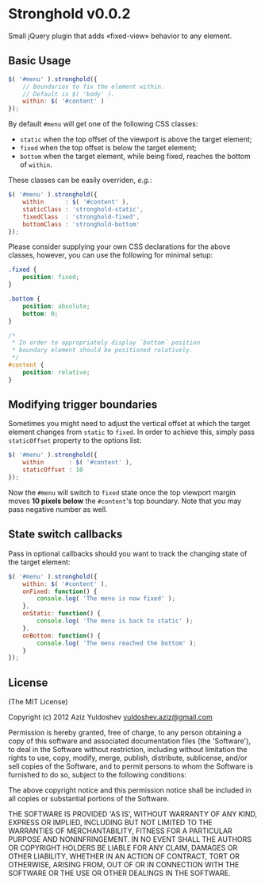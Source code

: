 # Stronghold v0.0.2

Small jQuery plugin that adds «fixed-view» behavior to any element.

## Basic Usage

```js
$( '#menu' ).stronghold({
    // Boundaries to fix the element within.
    // Default is $( 'body' ).
    within: $( '#content' )
});
```

By default `#menu` will get one of the following CSS classes:

- `static` when the top offset of the viewport is above the target element;
- `fixed` when the top offset is below the target element;
- `bottom` when the target element, while being fixed, reaches the bottom of `within`.

These classes can be easily overriden, *e.g.*:

```js
$( '#menu' ).stronghold({
    within      : $( '#content' ),
    staticClass : 'stronghold-static',
    fixedClass  : 'stronghold-fixed',
    bottomClass : 'stronghold-bottom'
});
```

Please consider supplying your own CSS declarations for the above classes, however, you can use the following for minimal setup:

```css
.fixed {
    position: fixed;
}

.bottom {
    position: absolute;
    bottom: 0;
}

/*
 * In order to appropriately display `bottom` position
 * boundary element should be positioned relatively.
 */
#content {
    position: relative;
}
```

## Modifying trigger boundaries

Sometimes you might need to adjust the vertical offset at which the target element changes from `static` to `fixed`. In order to achieve this, simply pass `staticOffset` property to the options list:

```js
$( '#menu' ).stronghold({
    within       : $( '#content' ),
    staticOffset : 10
});
```

Now the `#menu` will switch to `fixed` state once the top viewport margin moves **10 pixels below** the `#content`'s top boundary. Note that you may pass negative number as well.

## State switch callbacks

Pass in optional callbacks should you want to track the changing state of the target element:

```js
$( '#menu' ).stronghold({
    within: $( '#content' ),
    onFixed: function() {
        console.log( 'The menu is now fixed' );
    },
    onStatic: function() {
        console.log( 'The menu is back to static' );
    },
    onBottom: function() {
        console.log( 'The menu reached the bottom' );
    }
});
```

## License

(The MIT License)

Copyright (c) 2012 Aziz Yuldoshev <yuldoshev.aziz@gmail.com>

Permission is hereby granted, free of charge, to any person obtaining a copy of this software and associated documentation files (the 'Software'), to deal in the Software without restriction, including without limitation the rights to use, copy, modify, merge, publish, distribute, sublicense, and/or sell copies of the Software, and to permit persons to whom the Software is furnished to do so, subject to the following conditions:

The above copyright notice and this permission notice shall be included in all copies or substantial portions of the Software.

THE SOFTWARE IS PROVIDED 'AS IS', WITHOUT WARRANTY OF ANY KIND, EXPRESS OR IMPLIED, INCLUDING BUT NOT LIMITED TO THE WARRANTIES OF MERCHANTABILITY, FITNESS FOR A PARTICULAR PURPOSE AND NONINFRINGEMENT. IN NO EVENT SHALL THE AUTHORS OR COPYRIGHT HOLDERS BE LIABLE FOR ANY CLAIM, DAMAGES OR OTHER LIABILITY, WHETHER IN AN ACTION OF CONTRACT, TORT OR OTHERWISE, ARISING FROM, OUT OF OR IN CONNECTION WITH THE SOFTWARE OR THE USE OR OTHER DEALINGS IN THE SOFTWARE.
